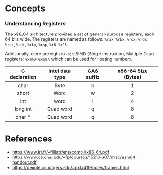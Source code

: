 
# Concepts

### Understanding Registers:

The x86_64 architecture provides a set of general-purpose registers, each 64 bits wide. The registers are named as follows: `%rax`, `%rbx`, `%rcx`, `%rdx`, `%rsi`, `%rdi`, `%rbp`, `%rsp`, `%r8-%r15`.

Additionally, there are eight `64-bit` SIMD (Single Instruction, Multiple Data) registers: `%xmm0-%xmm7`, which can be used for floating numbers.

| C declaration | Intel data type | GAS suffix | x86-64 Size (Bytes) |
| :-----------: | :-------------: | :--------: | :-----------------: |
|     char      |      Byte       |     b      |          1          |
|     short     |      Word       |     w      |          2          |
|      int      |      word       |     l      |          4          |
|   long int    |    Quad word    |     q      |          8          |
|    char *     |    Quad word    |     q      |          8          |

# References

- https://www.lri.fr/~filliatr/ens/compil/x86-64.pdf
- https://www.cs.cmu.edu/~fp/courses/15213-s07/misc/asm64-handout.pdf
- https://people.cs.rutgers.edu/~pxk/419/notes/frames.html